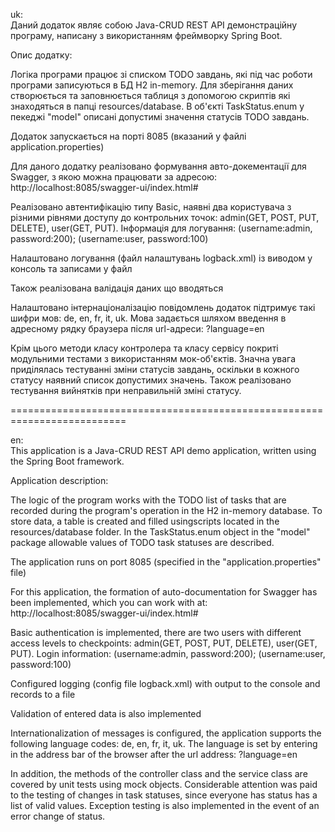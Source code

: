 uk:   
  Даний додаток являє собою Java-CRUD REST API демонстраційну програму, 
написану з використанням фреймворку Spring Boot.

Опис додатку:

  Логіка програми працює зі списком TODO завдань, які під час роботи програми записуються 
в БД H2 in-memory. Для зберігання даних створюється та заповнюється таблиця з допомогою 
скриптів які знаходяться в папці resources/database. В об'єкті TaskStatus.enum у пекеджі "model" 
описані допустимі значення статусів TODO завдань.

  Додаток запускається на порті 8085 (вказаний у файлі application.properties)

  Для даного додатку реалізовано формування авто-докементації для Swagger, 
з якою можна працювати за адресою: http://localhost:8085/swagger-ui/index.html#

  Реалізовано автентифікацію типу Basic, наявні два користувача з різними рівнями доступу 
до контрольних точок: admin(GET, POST, PUT, DELETE), user(GET, PUT).
Інформація для логування: (username:admin, password:200); (username:user, password:100)

  Налаштовано логування (файл налаштувань logback.xml) із виводом у консоль та записами у файл

  Також реалізована валідація даних що вводяться

  Налаштовано інтернаціоналізацію повідомлень додаток підтримує такі шифри мов: de, en, fr, it, uk. 
Мова задається шляхом введення в адресному рядку браузера після url-адреси: ?language=en 

  Крім цього методи класу контролера та класу сервісу покриті модульними тестами з використанням 
мок-об'єктів. Значна увага приділялась тестуванні зміни статусів завдань, оскільки в кожного 
статусу наявний список допустимих значень. Також реалізовано тестування вийнятків при неправильній 
зміні статусу.

==========================================================================

en:   
 This application is a Java-CRUD REST API demo application,
written using the Spring Boot framework.

Application description:

  The logic of the program works with the TODO list of tasks that are recorded during the program's operation
in the H2 in-memory database. To store data, a table is created and filled usingscripts located in the 
resources/database folder. In the TaskStatus.enum object in the "model" package allowable values ​​of TODO task 
statuses are described.

  The application runs on port 8085 (specified in the "application.properties" file)

  For this application, the formation of auto-documentation for Swagger has been implemented,
which you can work with at: http://localhost:8085/swagger-ui/index.html#

  Basic authentication is implemented, there are two users with different access levels
to checkpoints: admin(GET, POST, PUT, DELETE), user(GET, PUT).
Login information: (username:admin, password:200); (username:user, password:100)

  Configured logging (config file logback.xml) with output to the console and records to a file

  Validation of entered data is also implemented

  Internationalization of messages is configured, the application supports the following language codes: de, en, fr, it, uk.
The language is set by entering in the address bar of the browser after the url address: ?language=en

  In addition, the methods of the controller class and the service class are covered by unit tests using
mock objects. Considerable attention was paid to the testing of changes in task statuses, since everyone has
status has a list of valid values. Exception testing is also implemented in the event of an error change of status.
